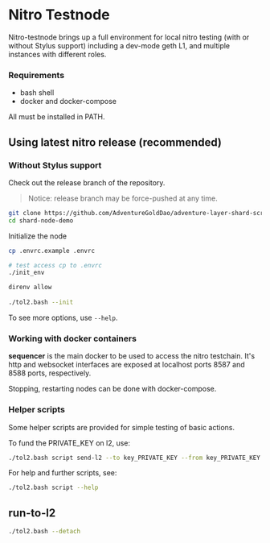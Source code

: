 # Nitro Testnode

Nitro-testnode brings up a full environment for local nitro testing (with or without Stylus support) including a dev-mode geth L1, and multiple instances with different roles.

### Requirements

* bash shell
* docker and docker-compose

All must be installed in PATH.

## Using latest nitro release (recommended)

### Without Stylus support

Check out the release branch of the repository.

> Notice: release branch may be force-pushed at any time.

```bash
git clone https://github.com/AdventureGoldDao/adventure-layer-shard-scripts.git
cd shard-node-demo
```

Initialize the node

```bash
cp .envrc.example .envrc

# test access cp to .envrc
./init_env

direnv allow
 
./tol2.bash --init
```
To see more options, use `--help`.

### Working with docker containers

**sequencer** is the main docker to be used to access the nitro testchain. It's http and websocket interfaces are exposed at localhost ports 8587 and 8588 ports, respectively.

Stopping, restarting nodes can be done with docker-compose.

### Helper scripts

Some helper scripts are provided for simple testing of basic actions.

To fund the PRIVATE_KEY  on l2, use:

```bash
./tol2.bash script send-l2 --to key_PRIVATE_KEY --from key_PRIVATE_KEY
```

For help and further scripts, see:

```bash
./tol2.bash script --help
```

## run-to-l2
```bash
./tol2.bash --detach
```

